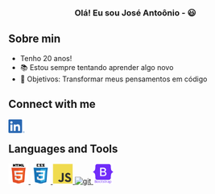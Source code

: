 <h3 align="center">Olá! Eu sou José Antoônio - 😃<h3>
<p align="center">

## Sobre min

- Tenho 20 anos!
- 📚 Estou sempre tentando aprender algo novo
- 🚩 Objetivos: Transformar meus pensamentos em código


## Connect with me

<a href="https://www.linkedin.com/in/jos%C3%A9-ant%C3%B4nio-nunes-silva-1b31082ab/"><img align="left" alt="jose | LinkedIn" width="32px" src="https://github.com/zF4ke/zF4ke/blob/master/lI-In-bug.png"></a>

<br />

## Languages and Tools

<p align="left"> 
<a href="https://www.w3schools.com/html/" target="_blank"> <img width="<img width="32px" " src="https://raw.githubusercontent.com/devicons/devicon/master/icons/html5/html5-original-wordmark.svg" alt="html5" width="40" height="40"/> </a> 
<a href="https://www.w3schools.com/css/" target="_blank"> <img width="<img width="32px" " src="https://raw.githubusercontent.com/devicons/devicon/master/icons/css3/css3-original-wordmark.svg" alt="css3" width="40" height="40"/> </a> 
<a href="https://developer.mozilla.org/en-US/docs/Web/JavaScript" target="_blank"> <img width="<img width="32px" " src="https://raw.githubusercontent.com/devicons/devicon/master/icons/javascript/javascript-original.svg" alt="javascript" width="40" height="40"/> </a> 
<!-- <a href="https://www.typescriptlang.org/" target="_blank"> <img width="<img width="32px" " src="https://raw.githubusercontent.com/devicons/devicon/master/icons/typescript/typescript-original.svg" alt="typescript" width="40" height="40"/> </a> -->
<!--  <a href="https://www.python.org/" target="_blank"> <img width="<img width="32px" " src="https://upload.wikimedia.org/wikipedia/commons/thumb/c/c3/Python-logo-notext.svg/1200px-Python-logo-notext.svg.png" alt="python" width="40" height="40"/> </a>  -->
<!-- <a href="https://nodejs.org" target="_blank"> <img width="<img width="32px" " src="https://raw.githubusercontent.com/devicons/devicon/master/icons/nodejs/nodejs-original-wordmark.svg" alt="nodejs" width="40" height="40"/> </a>  -->
<!-- <a href="https://nextjs.org/" target="_blank"> <img width="<img width="32px" " src="https://cdn.worldvectorlogo.com/logos/nextjs-3.svg" alt="nextjs" width="40" height="40"/> </a>  -->
<!-- <a href="https://reactjs.org/" target="_blank"> <img width="<img width="32px" " src="https://raw.githubusercontent.com/devicons/devicon/master/icons/react/react-original-wordmark.svg" alt="react" width="40" height="40"/> </a>  -->
<!-- <a href="https://www.figma.com/" target="_blank"> <img width="<img width="32px" " src="https://www.vectorlogo.zone/logos/figma/figma-icon.svg" alt="figma" width="40" height="40"/> </a>  -->
<!-- <a href="https://firebase.google.com/" target="_blank"> <img width="<img width="32px" " src="https://www.vectorlogo.zone/logos/firebase/firebase-icon.svg" alt="firebase" width="40" height="40"/> </a>  -->
<a href="https://git-scm.com/" target="_blank"> <img width="<img width="32px" " src="https://www.vectorlogo.zone/logos/git-scm/git-scm-icon.svg" alt="git" width="40" height="40"/> </a> 
<!-- <a href="https://heroku.com" target="_blank"> <img width="<img width="32px" " src="https://www.vectorlogo.zone/logos/heroku/heroku-icon.svg" alt="heroku" width="40" height="40"/> </a>  -->
<!-- <a href="https://materializecss.com/" target="_blank"> <img width="<img width="32px" " src="https://raw.githubusercontent.com/prplx/svg-logos/5585531d45d294869c4eaab4d7cf2e9c167710a9/svg/materialize.svg" alt="materialize" width="40" height="40"/> </a>  -->
<!-- <a href="https://www.mongodb.com/" target="_blank"> <img width="<img width="32px" " src="https://raw.githubusercontent.com/devicons/devicon/master/icons/mongodb/mongodb-original-wordmark.svg" alt="mongodb" width="40" height="40"/> </a>  -->
<!-- <a href="https://babeljs.io/" target="_blank"> <img width="<img width="32px" " src="https://www.vectorlogo.zone/logos/babeljs/babeljs-icon.svg" alt="babel" width="40" height="40"/> </a>  -->
<!-- <a href="https://www.gnu.org/software/bash/" target="_blank"> <img width="<img width="32px" " src="https://www.vectorlogo.zone/logos/gnu_bash/gnu_bash-icon.svg" alt="bash" width="40" height="40"/> </a>  -->
<a href="https://getbootstrap.com" target="_blank"> <img width="<img width="32px" " src="https://raw.githubusercontent.com/devicons/devicon/master/icons/bootstrap/bootstrap-plain-wordmark.svg" alt="bootstrap" width="40" height="40"/> </a> 
<!-- <a href="https://canvasjs.com" target="_blank"> <img width="<img width="32px" " src="https://raw.githubusercontent.com/Hardik0307/Hardik0307/master/assets/canvasjs-charts.svg" alt="canvasjs" width="40" height="40"/> </a>  -->
 </p>

<br>

<br>

[linkedin]: https://www.linkedin.com/in/jos%C3%A9-ant%C3%B4nio-nunes-silva-1b31082ab/

<!--
**joseantonionunes/joseantonionunes** is a ✨ _special_ ✨ repository because its `README.md` (this file) appears on your GitHub profile.

Here are some ideas to get you started:

- 🔭 I’m currently working on ...
- 🌱 I’m currently learning ...
- 👯 I’m looking to collaborate on ...
- 🤔 I’m looking for help with ...
- 💬 Ask me about ...
- 📫 How to reach me: ...
- 😄 Pronouns: ...
- ⚡ Fun fact: ...
-->
